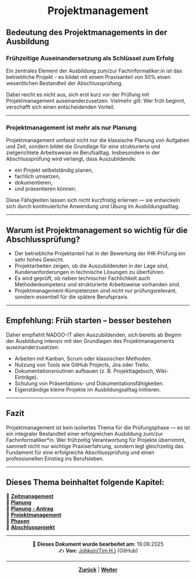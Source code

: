 # <p align="center">Projektmanagement</p>

## Bedeutung des Projektmanagements in der Ausbildung

### Frühzeitige Auseinandersetzung als Schlüssel zum Erfolg

Ein zentrales Element der Ausbildung zum/zur Fachinformatiker:in ist das betriebliche Projekt – es bildet mit einem Praxisanteil von 50% einen wesentlichen Bestandteil der Abschlussprüfung.

Dabei reicht es nicht aus, sich erst kurz vor der Prüfung mit Projektmanagement auseinanderzusetzen. Vielmehr gilt: Wer früh beginnt, verschafft sich einen entscheidenden Vorteil.

---

### Projektmanagement ist mehr als nur Planung

Projektmanagement umfasst nicht nur die klassische Planung von Aufgaben und Zeit, sondern bildet die Grundlage für eine strukturierte und zielgerichtete Arbeitsweise im Berufsalltag. Insbesondere in der Abschlussprüfung wird verlangt, dass Auszubildende:

- ein Projekt selbstständig planen,
- fachlich umsetzen,
- dokumentieren,
- und präsentieren können.

Diese Fähigkeiten lassen sich nicht kurzfristig erlernen — sie entwickeln sich durch kontinuierliche Anwendung und Übung im Ausbildungsalltag.

---

## Warum ist Projektmanagement so wichtig für die Abschlussprüfung?

- Der betriebliche Projektanteil hat in der Bewertung der IHK-Prüfung ein sehr hohes Gewicht.
- Projektarbeiten zeigen, ob die Auszubildenden in der Lage sind, Kundenanforderungen in technische Lösungen zu überführen.
- Es wird geprüft, ob neben technischer Fachlichkeit auch Methodenkompetenz und strukturierte Arbeitsweise vorhanden sind.
- Projektmanagement-Kompetenzen sind nicht nur prüfungsrelevant, sondern essentiell für die spätere Berufspraxis.

---

## Empfehlung: Früh starten – besser bestehen

Daher empfiehlt NADOO-IT allen Auszubildenden, sich bereits ab Beginn der Ausbildung intensiv mit den Grundlagen des Projektmanagements auseinanderzusetzen:

- Arbeiten mit Kanban, Scrum oder klassischen Methoden.
- Nutzung von Tools wie GitHub Projects, Jira oder Trello.
- Dokumentationsroutinen aufbauen (z. B. Projekttagebuch, Wiki-Einträge).
- Schulung von Präsentations- und Dokumentationsfähigkeiten.
- Eigenständige kleine Projekte im Ausbildungsalltag initiieren.

---

## Fazit

Projektmanagement ist kein isoliertes Thema für die Prüfungsphase — es ist ein integraler Bestandteil einer erfolgreichen Ausbildung zum/zur Fachinformatiker*in. Wer frühzeitig Verantwortung für Projekte übernimmt, sammelt nicht nur wichtige Praxiserfahrung, sondern legt gleichzeitig das Fundament für eine erfolgreiche Abschlussprüfung und einen professionellen Einstieg ins Berufsleben.

---

**Dieses Thema beinhaltet folgende Kapitel:**
---

🔹 [**Zeitmanagement**](/docs/07-methoden_und_projekte/01-projektmanagement/01-zeitmanagement/README.md)<br>
🔹 [**Planung**](/docs/07-methoden_und_projekte/01-projektmanagement/02-planung/README.md) <br>
🔹 [**Planung - Antrag**](/docs/07-methoden_und_projekte/01-projektmanagement/02-planung/01-antrag/README.md) <br>
🔹 [**Projektmanagement**](/docs/07-methoden_und_projekte/01-projektmanagement/03-projektmanagement/README.md) <br>
🔹 [**Phasen**](/docs/07-methoden_und_projekte/01-projektmanagement/04-phasen/README.md) <br>
🔹 [**Abschlussprojekt**](/docs/07-methoden_und_projekte/01-projektmanagement/05-abschlussprojekt/README.md) <br>

---

<p align="center">
📅 <strong>Dieses Dokument wurde bearbeitet am:</strong> 19.09.2025
<br>
✍️ <strong>Von:</strong> <a href="https://github.com/johkori">Johkori(Tim H.)</a> (GitHub)
</p>

---

<p align="center">
<a href="/docs/07-methoden_und_projekte/01-projektmanagement/02-planung/01-antrag/README.md"><strong>Zurück</strong></a> | 
<a href="/docs/07-methoden_und_projekte/01-projektmanagement/04-phasen/README.md"><strong>Weiter</strong></a>
</p>
